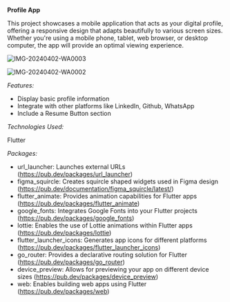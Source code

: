 **Profile App**

This project showcases a mobile application that acts as your digital profile, offering a responsive design that adapts beautifully to various screen sizes. Whether you're using a mobile phone, tablet, web browser, or desktop computer, the app will provide an optimal viewing experience.

![IMG-20240402-WA0003](https://github.com/MosasaUnited/Profile-App/assets/79766907/b9dc5906-a58e-4ce6-8bf3-918812230914)

![IMG-20240402-WA0002](https://github.com/MosasaUnited/Profile-App/assets/79766907/52bb3ac1-6002-4b90-a0f9-083c94d4b989)



*Features:*

- Display basic profile information
- Integrate with other platforms like LinkedIn, Github, WhatsApp
- Include a Resume Button section

*Technologies Used:*

Flutter

*Packages:*
- url_launcher: Launches external URLs (https://pub.dev/packages/url_launcher)
- figma_squircle: Creates squircle shaped widgets used in Figma design (https://pub.dev/documentation/figma_squircle/latest/)
- flutter_animate: Provides animation capabilities for Flutter apps (https://pub.dev/packages/flutter_animate)
- google_fonts: Integrates Google Fonts into your Flutter projects (https://pub.dev/packages/google_fonts)
- lottie: Enables the use of Lottie animations within Flutter apps (https://pub.dev/packages/lottie)
- flutter_launcher_icons: Generates app icons for different platforms (https://pub.dev/packages/flutter_launcher_icons)
- go_router: Provides a declarative routing solution for Flutter (https://pub.dev/packages/go_router)
- device_preview: Allows for previewing your app on different device sizes (https://pub.dev/packages/device_preview)
- web: Enables building web apps using Flutter (https://pub.dev/packages/web)
